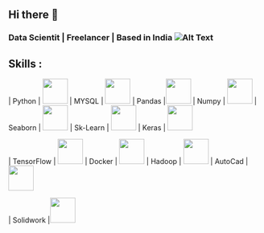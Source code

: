 ## Hi there 👋

### Data Scientit | Freelancer  |    Based in India ![Alt Text](https://flagcdn.com/16x12/in.png "India")
### 

## Skills :
| Python | <img src="https://cdn.svgporn.com/logos/python.svg" width="50" height="50"> 
| MYSQL | <img src="https://cdn.svgporn.com/logos/mysql.svg" width="50" height="50">
| Pandas |<img src="https://upload.wikimedia.org/wikipedia/commons/thumb/e/ed/Pandas_logo.svg/1200px-Pandas_logo.svg.png" width="50" height="50">
| Numpy | <img src="https://cdn.svgporn.com/logos/numpy.svg" width="50" height="50">
| Seaborn | <img src="https://cdn.svgporn.com/logos/seaborn.svg" width="50" height="50">
| Sk-Learn | <img src="https://scikit-learn.org/stable/_static/scikit-learn-logo-small.png" width="50" height="50">
| Keras | <img src="https://upload.wikimedia.org/wikipedia/commons/thumb/a/ae/Keras_logo.svg/1200px-Keras_logo.svg.png" width="50" height="50">
<!-- Increase space -->
| TensorFlow | <img src="https://cdn.svgporn.com/logos/tensorflow.svg" width="50" height="50">
| Docker | <img src="https://cdn.svgporn.com/logos/docker-icon.svg" width="50" height="50">
| Hadoop | <img src="https://cdn.svgporn.com/logos/hadoop.svg" width="50" height="50">
| AutoCad | <img src="https://seeklogo.com/images/A/autocad-logo-0C186C6FAC-seeklogo.com.png" width="50" height="50">


| Solidwork |<img src="https://www.solidworks.com/sites/default/files/2021-04/SolidWorks-Logo-2021_0.png" width="50" height="50">




<!--
<img src="https://cdn.svgporn.com/logos/natural-language-processing.svg" width="50" height="50">
<img src="https://cdn.svgporn.com/logos/apache-spark.svg" width="50" height="50">
<img src="https://cdn.svgporn.com/logos/scipy.svg" width="50" height="50">


<img src="https://cdn.svgporn.com/logos/microsoft-excel.svg" width="50" height="50">
**Amritrajdubey/Amritrajdubey** is a ✨ _special_ ✨ repository because its `README.md` (this file) appears on your GitHub profile.

Here are some ideas to get you started:
- 🔭 I’m currently working on ...
- 🌱 I’m currently learning ...
- 👯 I’m looking to collaborate on ...
- 🤔 I’m looking for help with ...
- 💬 Ask me about ...
- 📫 How to reach me: ...
- 😄 Pronouns: ...
- ⚡ Fun fact: ...
-->
